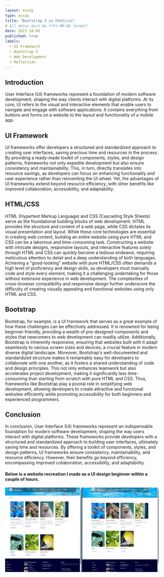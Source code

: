 ```yaml
---
layout: essay
type: essay
title: "Bootstrap 5 vs html/css"
# All dates must be YYYY-MM-DD format!
date: 2023-10-05
published: true
labels:
  - UI Framework
  - Bootstrap 5
  - Web Development 
  - Reflection
---
```



## Introduction
User Interface (UI) frameworks represent a foundation of modern software development, shaping the way clients interact with digital platforms. At its core, UI refers to the visual and interactive elements that enable users to navigate and engage with software applications. It contains everything from buttons and forms on a website to the layout and functionality of a mobile app. 


## UI Framework

UI frameworks offer developers a structured and standardized approach to creating user interfaces, saving precious time and resources in the process. By providing a ready-made toolkit of components, styles, and design patterns, frameworks not only expedite development but also ensure consistency and maintainability. This, in turn, directly translates into resource savings, as developers can focus on enhancing functionality and user experience rather than reinventing the UI wheel. Yet, the advantages of UI frameworks extend beyond resource efficiency, with other benefits like improved collaboration, accessibility, and adaptability.

## HTML/CSS
HTML (Hypertext Markup Language) and CSS (Cascading Style Sheets) serve as the foundational building blocks of web development. HTML provides the structure and content of a web page, while CSS dictates its visual presentation and layout. While these core technologies are essential in creating web content, building an entire website using pure HTML and CSS can be a laborious and time-consuming task. Constructing a website with intricate designs, responsive layouts, and interactive features solely through HTML and CSS can quickly become a tedious endeavor, requiring meticulous attention to detail and a deep understanding of both languages. Achieving a "good-looking" website with pure HTML/CSS often demands a high level of proficiency and design skills, as developers must manually code and style every element, making it a challenging undertaking for those without extensive experience in web development. The complexities of cross-browser compatibility and responsive design further underscore the difficulty of creating visually appealing and functional websites using only HTML and CSS.

## Bootstrap

Bootstrap, for example, is a UI framework that serves as a great example of how these challenges can be effectively addressed. It is renowned for being beginner-friendly, providing a wealth of pre-designed components and styles that newcomers to web development can readily utilize. Additionally, Bootstrap is inherently responsive, ensuring that websites built with it adapt seamlessly to various screen sizes and devices, a crucial feature in modern diverse digital landscape. Moreover, Bootstrap's well-documented and standardized structure makes it remarkably easy for developers to collaborate with one another, as it fosters a shared understanding of code and design principles. This not only enhances teamwork but also accelerates project development, making it significantly less time-consuming than starting from scratch with pure HTML and CSS. Thus, frameworks like Bootstrap play a pivotal role in simplifying web development, allowing developers to create attractive and functional websites efficiently while promoting accessibility for both beginners and experienced programmers.


## Conclusion
In conclusion, User Interface (UI) frameworks represent an indispensable foundation for modern software development, shaping the way users interact with digital platforms. These frameworks provide developers with a structured and standardized approach to building user interfaces, ultimately saving time and resources. By offering a toolkit of components, styles, and design patterns, UI frameworks ensure consistency, maintainability, and resource efficiency. However, their benefits go beyond efficiency, encompassing improved collaboration, accessibility, and adaptability.

#### Below is a website recreation I made as a UI design beginner within a couple of hours.
<img class="rounded float-start pe-4" src="../img/ui_framework/recreation.png" width="600">  

